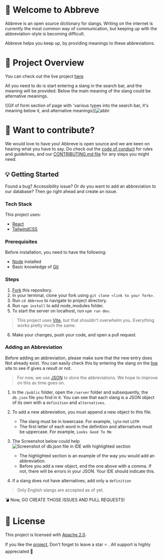 # :tada: Welcome to Abbreve
Abbreve is an open source dictionary for slangs. Writing on the internet is currently the most common way of communication, but keeping up with the abbreviation-style is becoming difficult.

Abbreve helps you keep up, by providing meanings to these abbreviations.

# :movie_camera: Project Overview
You can check out the live project [here](https://abbreve.vercel.app/)

All you need to do is start entering a slang in the search bar, and the meaning will be provided. Below the main meaning of the slang could be alternative meanings.

![Gif of form section of page with 'various types into the search bar, it's meaning below it, and alternative meanings](![abbr](https://user-images.githubusercontent.com/12339188/194400070-58974868-221c-40fe-9f73-c19d22f764db.gif)


# :mega: Want to contribute?
We would love to have you! Abbreve is open source and we are keen on hearing what you have to say. Do check out the [code of conduct](https://github.com/Njong392/Abbreve/blob/main/CODE_OF_CONDUCT.md) for rules and guidelines, and our [CONTRIBUTING.md file](https://github.com/Njong392/Abbreve/blob/main/CONTRIBUTING.md) for any steps you might need.

## :bulb: Getting Started
Found a bug? Accessibility issue? Or do you want to add an abbreviation to our database? Then go right ahead and create an issue. 


### Tech Stack
This project uses:
- [React](https://reactjs.org/)
- [TailwindCSS](https://tailwindcss.com)

### Prerequisites
Before installation, you need to have the following: 
- [Node](https://nodejs.org) installed
- Basic knowledge of [Git](https://git-scm.com/)

### Steps
1. [Fork](https://github.com/Njong392/Abbreve/fork) this repository. 
2. In your terminal, clone your fork using `git clone <link to your fork>`.
3. Run `cd Abbreve` to navigate to project directory.
4. Run `npm install` to add node_modules folder.
5. To start the server on localhost, run `npm run dev`.
>This project uses [Vite](https://vitejs.dev), but that shouldn't overwhelm you. Everything works pretty much the same.

6. Make your changes, push your code, and open a pull request.

### Adding an Abbreviation
Before adding an abbreviation, please make sure that the new entry does Not already exist. You can easily check this by entering the slang on the [live](https://abbreve.vercel.app/) site to see if gives a result or not.

> For now, we use [JSON](https://www.w3schools.com/js/js_json_intro.asp) to store the abbreviations. We hope to improve on this as time goes on.

1. In the `/public` folder, open the `/server` folder and subsequently, the `db.json` file you find in it. You can see that each slang is a JSON object of its own with a `definition` and `alternatives`.

2. To add a new abbreviation, you must append a new object to this file. 
    - The slang must be in lowercase. For example, `lgtm` not `LGTM`
    - The first letter of each word in the definition and alternatives must be uppercase. For example, `Looks Good To Me`

3. The Screenshot below could help
    ![Screenshot of db.json file in IDE with highlighted section](https://user-images.githubusercontent.com/81039882/193478231-1b0159e1-dd20-41d2-80cb-d82816d6f8bc.png)

    - The highlighted section is an example of the way you would add an abbreviation. 
    - Before you add a new object, end the one above with a comma. If not, there will be errors in your JSON. Your IDE should indicate this.

3. If a slang does not have alternatives, add only a `definition`

> Only English slangs are accepted as of yet.

:bomb: Now, GO CREATE THOSE ISSUES AND PULL REQUESTS!

# :key: License
This project is licensed with [Apache 2.0](https://www.apache.org/licenses/LICENSE-2.0).


If you like the [project](https://abbreve.vercel.app/), Don't forget to leave a star :star: . All support is highly appreciated :100:



